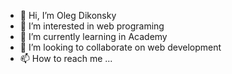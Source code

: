 - 👋 Hi, I’m Oleg Dikonsky
- 👀 I’m interested in web programing
- 🌱 I’m currently learning in Academy
- 💞️ I’m looking to collaborate on web development
- 📫 How to reach me ...

<!---
OlegDikonsky/OlegDikonsky is a ✨ special ✨ repository because its `README.md` (this file) appears on your GitHub profile.
You can click the Preview link to take a look at your changes.
--->
